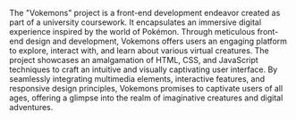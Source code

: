 The "Vokemons" project is a front-end development endeavor created as part of a university coursework. It encapsulates an immersive digital experience inspired by the world of Pokémon. Through meticulous front-end design and development, Vokemons offers users an engaging platform to explore, interact with, and learn about various virtual creatures. The project showcases an amalgamation of HTML, CSS, and JavaScript techniques to craft an intuitive and visually captivating user interface. By seamlessly integrating multimedia elements, interactive features, and responsive design principles, Vokemons promises to captivate users of all ages, offering a glimpse into the realm of imaginative creatures and digital adventures.

